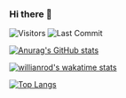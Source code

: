 ### Hi there 👋
<img alt="Visitors" src="https://komarev.com/ghpvc/?username=jkr86&style=flat&labelColor=black&logo=github&label=PROFILE+VIEWS&color=29bf12"/>

<img alt="Last Commit" src="https://img.shields.io/github/last-commit/jkr86/jkr86?logo=markdown&label=LAST+UPDATE&color=29bf12&style=flat"/>

[![Anurag's GitHub stats](https://github-readme-stats.vercel.app/api?username=jkr86&theme=radical&show_icons=true&count_private=true)](https://github.com/anuraghazra/github-readme-stats)

[![willianrod's wakatime stats](https://github-readme-stats.vercel.app/api/wakatime?username=jkr86)](https://github.com/anuraghazra/github-readme-stats)

[![Top Langs](https://github-readme-stats.vercel.app/api/top-langs/?username=jkr86&layout=compact)](https://github.com/anuraghazra/github-readme-stats)
